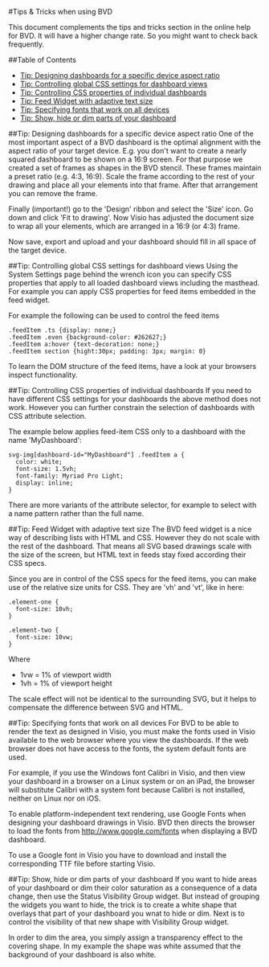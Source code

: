 #Tips & Tricks when using BVD

This document complements the tips and tricks section in the online help for BVD.
It will have a higher change rate. So you might want to check back frequently.

##Table of Contents

* [Tip: Designing dashboards for a specific device aspect ratio](#tip-designing-dashboards-for-a-specific-device-aspect-ratio)
* [Tip: Controlling global CSS settings for dashboard views](#tip-controlling-global-css-settings-for-dashboard-views)
* [Tip: Controlling CSS properties of individual dashboards](#tip-controlling-css-properties-of-individual-dashboards)
* [Tip: Feed Widget with adaptive text size](#tip-feed-widget-with-adaptive-text-size)
* [Tip: Specifying fonts that work on all devices](#tip-specifying-fonts-that-work-on-all-devices)
* [Tip: Show, hide or dim parts of your dashboard](#tip-show-hide-or-dim-parts-of-your-dashboard)


##Tip: Designing dashboards for a specific device aspect ratio
One of the most important aspect of a BVD dashboard is the optimal alignment with the aspect ratio of your target device.
E.g. you don't want to create a nearly squared dashboard to be shown on a 16:9 screen.
For that purpose we created a set of frames as shapes in the BVD stencil. These frames maintain a preset ratio (e.g. 4:3, 16:9).
Scale the frame according to the rest of your drawing and place all your elements into that frame.
After that arrangement you can remove the frame.

Finally (important!) go to the 'Design' ribbon and select the 'Size' icon.
Go down and click 'Fit to drawing'. Now Visio has adjusted the document size to wrap all your elements,
which are arranged in a 16:9 (or 4:3) frame.

Now save, export and upload and your dashboard should fill in all space of the target device.

##Tip: Controlling global CSS settings for dashboard views
Using the System Settings page behind the wrench icon you can specify CSS properties that apply to all loaded dashboard views including
the masthead. For example you can apply CSS properties for feed items embedded in the feed widget.

For example the following can be used to control the feed items

    .feedItem .ts {display: none;} 
    .feedItem .even {background-color: #262627;} 
    .feedItem a:hover {text-decoration: none;} 
    .feedItem section {hight:30px; padding: 3px; margin: 0}

To learn the DOM structure of the feed items, have a look at your browsers inspect functionality.

##Tip: Controlling CSS properties of individual dashboards
If you need to have different CSS settings for your dashboards the above method does not work. 
However you can further constrain the selection of dashboards with CSS attribute selection.

The example below applies feed-item CSS only to a dashboard with the name 'MyDashboard':

    svg-img[dashboard-id="MyDashboard"] .feedItem a {
      color: white;
      font-size: 1.5vh;
      font-family: Myriad Pro Light;
      display: inline;
    } 

There are more variants of the attribute selector, for example to select with a name pattern rather than
the full name.

##Tip: Feed Widget with adaptive text size
The BVD feed widget is a nice way of describing lists with HTML and CSS.
However they do not scale with the rest of the dashboard. That means all SVG based drawings scale with the size of the screen,
but HTML text in feeds stay fixed according their CSS specs.

Since you are in control of the CSS specs for the feed items, you can make use of the relative size units for CSS.
They are 'vh' and 'vt', like in here:

    .element-one {
      font-size: 10vh;
    }

    .element-two {
      font-size: 10vw;
    }

Where 
  * 1vw = 1% of viewport width
  * 1vh = 1% of viewport height 

The scale effect will not be identical to the surrounding SVG, 
but it helps to compensate the difference between SVG and HTML.

##Tip: Specifying fonts that work on all devices
For BVD to be able to render the text as designed in Visio, 
you must make the fonts used in Visio available to the web browser where you view the dashboards. 
If the web browser does not have access to the fonts, the system default fonts are used.

For example, if you use the Windows font Calibri in Visio, 
and then view your dashboard in a browser on a Linux system or on an iPad,
the browser will substitute Calibri with a system font because Calibri is not installed, neither on Linux nor on iOS.

To enable platform-independent text rendering, 
use Google Fonts when designing your dashboard drawings in Visio. 
BVD then directs the browser to load the fonts from http://www.google.com/fonts when displaying a BVD dashboard.

To use a Google font in Visio you have to download and install the corresponding TTF file before starting Visio.

##Tip: Show, hide or dim parts of your dashboard
If you want to hide areas of your dashboard or dim their color saturation as a consequence
of a data change, then use the Status Visibility Group widget. But instead of grouping the widgets you want to hide,
the trick is to create a white shape that overlays that part of your dashboard you wnat to hide or dim.
Next is to control the visibility of that new shape with Visibility Group widget.

In order to dim the area, you simply assign a transparency effect to the covering shape.
In my example the shape was white assumed that the background of your dashboard is also white.

